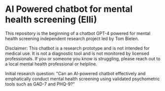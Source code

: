 # AI Powered chatbot for mental health screening (Elli)
This repository is the beginning of a chatbot GPT-4 powered for mental health screening independent research project led by Tom Bielen.

Disclaimer: This chatbot is a research prototype and is not intended for medical use. It is not a diagnostic tool and is not monitored by licensed professionals. If you or someone you know is struggling, please reach out to a local mental health professional or helpline.

Initial research question: "Can an AI-powered chatbot effectively and emphatically conduct mental health screening using validated psychometric tools such as GAD-7 and PHQ-9?"

